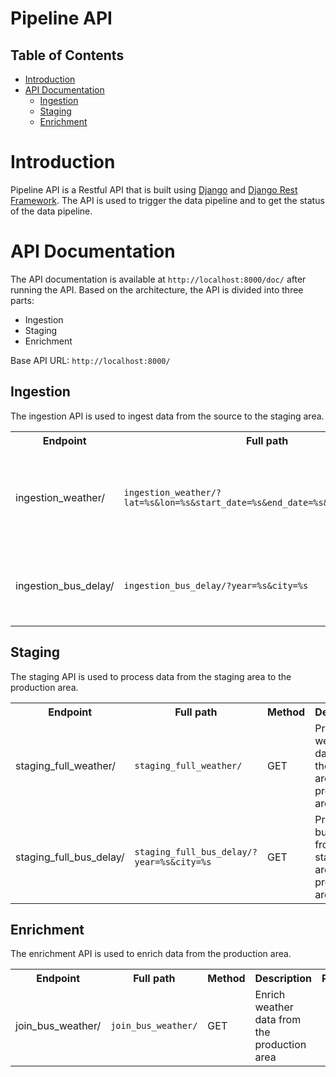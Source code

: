 # Pipeline API
## Table of Contents
- [Introduction](#introduction)
- [API Documentation](#api-documentation)
  - [Ingestion](#ingestion)
  - [Staging](#staging)
  - [Enrichment](#enrichment)

# Introduction
Pipeline API is a Restful API that is built using [Django](https://www.djangoproject.com/) and [Django Rest Framework](https://www.django-rest-framework.org/). The API is used to trigger the data pipeline and to get the status of the data pipeline.

# API Documentation
The API documentation is available at `http://localhost:8000/doc/` after running the API.
Based on the architecture, the API is divided into three parts:
- Ingestion
- Staging
- Enrichment

Base API URL: `http://localhost:8000/`
## Ingestion
The ingestion API is used to ingest data from the source to the staging area.

<table>
   <tr>
    <th>Endpoint</th>
    <th>Full path</th>
    <th>Method</th>
    <th>Description</th>
    <th>Parameters</th>
  </tr>

  <tr>
    <td rowspan="6">ingestion_weather/</td>
    <td rowspan="6"><code>ingestion_weather/?lat=%s&lon=%s&start_date=%s&end_date=%s&city=%s&daily=%s</code></td>
    <td rowspan="6">GET</td>
    <td rowspan="6">Ingest weather data from the source to the staging area</td>
    <td>lat</td>
  </tr>
    <tr>
        <td>lon</td>
    </tr>
    <tr>
        <td>start_date</td>
    </tr>
    <tr>
        <td>end_date</td>
    </tr>
    <tr>
        <td>city</td>
    </tr>
    <tr>
        <td>daily</td>
    </tr>

  <tr>
    <td rowspan="2">ingestion_bus_delay/</td>
    <td rowspan="2"><code>ingestion_bus_delay/?year=%s&city=%s</code></td>
    <td rowspan="2">GET</td>
    <td rowspan="2">Ingest bus data from the source to the staging area</td>
    <td>year</td>
  </tr>
    <tr>
      <td>city</td>
    </tr>
</table>

## Staging
The staging API is used to process data from the staging area to the production area.

<table>
   <tr>
    <th>Endpoint</th>
    <th>Full path</th>
    <th>Method</th>
    <th>Description</th>
    <th>Parameters</th>
  </tr>

  <tr>
    <td>staging_full_weather/</td>
    <td><code>staging_full_weather/</code></td>
    <td>GET</td>
    <td>Process weather data from the staging area to the production area</td>
    <td></td>
  </tr>

  <tr>
    <td>staging_full_bus_delay/</td>
    <td><code>staging_full_bus_delay/?year=%s&city=%s</code></td>
    <td>GET</td>
    <td>Process bus data from the staging area to the production area</td>
    <td></td>
  </tr>
</table>

## Enrichment
The enrichment API is used to enrich data from the production area.

<table>
   <tr>
    <th>Endpoint</th>
    <th>Full path</th>
    <th>Method</th>
    <th>Description</th>
    <th>Parameters</th>
  </tr>

  <tr>
    <td>join_bus_weather/</td>
    <td><code>join_bus_weather/</code></td>
    <td>GET</td>
    <td>Enrich weather data from the production area</td>
    <td></td>  
  </tr>
</table>
